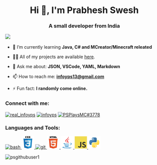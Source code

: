 <h1 align="center">Hi 👋, I'm Prabhesh Swesh</h1>
<h3 align="center">A small developer from India</h3>


![](https://img.shields.io/twitter/url?label=Follow%20%40real_infoyps&logo=Twitter&style=for-the-badge&url=https%3A%2F%2Ftwitter.com%2Freal_infoyps)

- 🌱 I’m currently learning **Java, C# and MCreator/Minecraft releated**

- 👨‍💻 All of my projects are available [here](https://github.com/PSGitHubUser1?tab=repositories).

- 💬 Ask me about: **JSON, VSCode, YAML, Markdown**

- 📫 How to reach me: **infoyps13@gmail.com**

- ⚡ Fun fact: **I randomly come online.**

<h3 align="left">Connect with me:</h3>
<p align="left">
<a href="https://twitter.com/real_infoyps" target="blank"><img align="center" src="https://raw.githubusercontent.com/rahuldkjain/github-profile-readme-generator/master/src/images/icons/Social/twitter.svg" alt="real_infoyps" height="30" width="40" /></a>
<a href="https://www.youtube.com/@infoyps" target="blank"><img align="center" src="https://raw.githubusercontent.com/rahuldkjain/github-profile-readme-generator/master/src/images/icons/Social/youtube.svg" alt="infoyps" height="30" width="40" /></a>
 <a href="https://discord.gg/GYATqrtJSq"><img align="center" src="https://raw.githubusercontent.com/rahuldkjain/github-profile-readme-generator/master/src/images/icons/Social/discord.svg" alt="PSPlaysMC#3778" height="30" width="40" /></a>
</p>

<h3 align="left">Languages and Tools:</h3>
<p align="left"> <a href="https://www.gnu.org/software/bash/" target="_blank" rel="noreferrer"> <img src="https://www.vectorlogo.zone/logos/gnu_bash/gnu_bash-icon.svg" alt="bash" width="40" height="40"/> </a> <a href="https://www.w3schools.com/css/" target="_blank" rel="noreferrer"> <img src="https://raw.githubusercontent.com/devicons/devicon/master/icons/css3/css3-original-wordmark.svg" alt="css3" width="40" height="40"/> </a> <a href="https://git-scm.com/" target="_blank" rel="noreferrer"> <img src="https://www.vectorlogo.zone/logos/git-scm/git-scm-icon.svg" alt="git" width="40" height="40"/> </a> <a href="https://www.w3.org/html/" target="_blank" rel="noreferrer"> <img src="https://raw.githubusercontent.com/devicons/devicon/master/icons/html5/html5-original-wordmark.svg" alt="html5" width="40" height="40"/> </a> <a href="https://www.java.com" target="_blank" rel="noreferrer"> <img src="https://raw.githubusercontent.com/devicons/devicon/master/icons/java/java-original.svg" alt="java" width="40" height="40"/> </a> <a href="https://developer.mozilla.org/en-US/docs/Web/JavaScript" target="_blank" rel="noreferrer"> <img src="https://raw.githubusercontent.com/devicons/devicon/master/icons/javascript/javascript-original.svg" alt="javascript" width="40" height="40"/> </a> <a href="https://www.python.org" target="_blank" rel="noreferrer"> <img src="https://raw.githubusercontent.com/devicons/devicon/master/icons/python/python-original.svg" alt="python" width="40" height="40"/> </a> </p>

<p><img align="center" src="https://github-readme-streak-stats.herokuapp.com/?user=psgithubuser1&theme=dark" alt="psgithubuser1" /></p>
